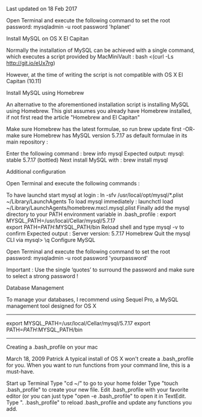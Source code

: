 Last updated on 18 Feb 2017


Open Terminal and execute the following command to set the root password:
mysqladmin -u root password 'hplanet'

Install MySQL on OS X El Capitan

Normally the installation of MySQL can be achieved with a single command, which executes a script provided by MacMiniVault : bash <(curl -Ls http://git.io/eUx7rg)

However, at the time of writing the script is not compatible with OS X El Capitan (10.11)

Install MySQL using Homebrew

An alternative to the aforementioned installation script is installing MySQL using Homebrew. This gist assumes you already have Homebrew installed, if not first read the article "Homebrew and El Capitan"

Make sure Homebrew has the latest formulae, so run brew update first
-OR- make sure Homebrew has MySQL version 5.7.17 as default formulae in its main repository :

Enter the following command : brew info mysql
Expected output: mysql: stable 5.7.17 (bottled)
Next install MySQL with : brew install mysql

Additional configuration

Open Terminal and execute the following commands :

To have launchd start mysql at login :
ln -sfv /usr/local/opt/mysql/*.plist ~/Library/LaunchAgents
To load mysql immediately :
launchctl load ~/Library/LaunchAgents/homebrew.mxcl.mysql.plist
Finally add the mysql directory to your PATH environment variable in .bash_profile :
export MYSQL_PATH=/usr/local/Cellar/mysql/5.7.17  
export PATH=$PATH:$MYSQL_PATH/bin
Reload shell and type mysql -v to confirm
Expected output : Server version: 5.7.17 Homebrew
Quit the mysql CLI via mysql> \q
Configure MySQL

Open Terminal and execute the following command to set the root password:
mysqladmin -u root password 'yourpassword'

Important : Use the single ‘quotes’ to surround the password and make sure to select a strong password !

Database Management

To manage your databases, I recommend using Sequel Pro, a MySQL management tool designed for OS X

___________________________________________________________________________________________________________________


export MYSQL_PATH=/usr/local/Cellar/mysql/5.7.17
export PATH=$PATH:$MYSQL_PATH/bin

___________________________________________________________________________________________________________________

Creating a .bash_profile on your mac

March 18, 2009
Patrick
A typical install of OS X won't create a .bash_profile for you. When you want to run functions from your command line, this is a must-have.

Start up Terminal
Type "cd ~/" to go to your home folder
Type "touch .bash_profile" to create your new file.
Edit .bash_profile with your favorite editor (or you can just type "open -e .bash_profile" to open it in TextEdit.
Type ". .bash_profile" to reload .bash_profile and update any functions you add.
